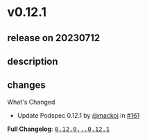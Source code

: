 # v0.12.1

## release on 20230712

## description

## changes

What's Changed

* Update Podspec 0.12.1 by <a class="user-mention notranslate" data-hovercard-type="user" data-hovercard-url="/users/mackoj/hovercard" data-octo-click="hovercard-link-click" data-octo-dimensions="link_type:self" href="https://github.com/mackoj">@mackoj</a> in <a class="issue-link js-issue-link" data-error-text="Failed to load title" data-id="1800578346" data-permission-text="Title is private" data-url="https://github.com/Decathlon/vitamin-ios/issues/161" data-hovercard-type="pull_request" data-hovercard-url="/Decathlon/vitamin-ios/pull/161/hovercard" href="https://github.com/Decathlon/vitamin-ios/pull/161">#161</a>

<strong>Full Changelog</strong>: <a class="commit-link" href="https://github.com/Decathlon/vitamin-ios/compare/0.12.0...0.12.1"><tt>0.12.0...0.12.1</tt></a>

